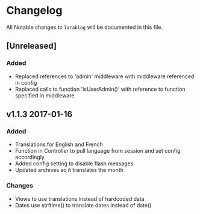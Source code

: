 # Changelog

All Notable changes to `larablog` will be documented in this file.

## [Unreleased]

### Added
- Replaced references to 'admin' middleware with middleware referenced in config
- Replaced calls to function 'isUserAdmin()' with reference to function specified in middleware

## v1.1.3 2017-01-16

### Added
- Translations for English and French
- Function in Controller to pull language from session and set config accordingly
- Added config setting to disable flash messages
- Updated archives so it translates the month

### Changes
- Views to use translations instead of hardcoded data
- Dates use strftime() to translate dates instead of date()

